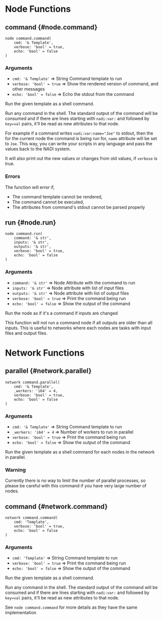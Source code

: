 # Node Functions
## command {#node.command}
```sig
node command.command(
    cmd: '& Template',
    verbose: 'bool' = true,
    echo: 'bool' = false
)
```

### Arguments
- `cmd: '& Template'` => String Command template to run
- `verbose: 'bool' = true` => Show the rendered version of command, and other messages
- `echo: 'bool' = false` => Echo the stdout from the command

Run the given template as a shell command.

Run any command in the shell. The standard output of the command
will be consumed and if there are lines starting with `nadi:var:`
and followed by `key=val` pairs, it'll be read as new attributes
to that node.

For example if a command writes `nadi:var:name="Joe"` to stdout,
then the for the current node the command is being run for, `name`
attribute will be set to `Joe`. This way, you can write your
scripts in any language and pass the values back to the NADI
system.

It will also print out the new values or changes from old values,
if `verbose` is true.

### Errors
The function will error if,
- The command template cannot be rendered,
- The command cannot be executed,
- The attributes from command's stdout cannot be parsed properly
## run {#node.run}
```sig
node command.run(
    command: '& str',
    inputs: '& str',
    outputs: '& str',
    verbose: 'bool' = true,
    echo: 'bool' = false
)
```

### Arguments
- `command: '& str'` => Node Attribute with the command to run
- `inputs: '& str'` => Node attribute with list of input files
- `outputs: '& str'` => Node attribute with list of output files
- `verbose: 'bool' = true` => Print the command being run
- `echo: 'bool' = false` => Show the output of the command

Run the node as if it's a command if inputs are changed

This function will not run a command node if all outputs are older
than all inputs. This is useful to networks where each nodes are
tasks with input files and output files.
# Network Functions
## parallel {#network.parallel}
```sig
network command.parallel(
    cmd: '& Template',
    _workers: 'i64' = 4,
    verbose: 'bool' = true,
    echo: 'bool' = false
)
```

### Arguments
- `cmd: '& Template'` => String Command template to run
- `_workers: 'i64' = 4` => Number of workers to run in parallel
- `verbose: 'bool' = true` => Print the command being run
- `echo: 'bool' = false` => Show the output of the command

Run the given template as a shell command for each nodes in the network in parallel.

### Warning
Currently there is no way to limit the number of parallel
processes, so please be careful with this command if you have very
large number of nodes.
## command {#network.command}
```sig
network command.command(
    cmd: 'Template',
    verbose: 'bool' = true,
    echo: 'bool' = false
)
```

### Arguments
- `cmd: 'Template'` => String Command template to run
- `verbose: 'bool' = true` => Print the command being run
- `echo: 'bool' = false` => Show the output of the command

Run the given template as a shell command.

Run any command in the shell. The standard output of the command
will be consumed and if there are lines starting with `nadi:var:`
and followed by `key=val` pairs, it'll be read as new attributes
to that node.

See `node command.command` for more details as they have
the same implementation

